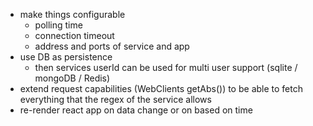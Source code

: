 - make things configurable
  - polling time
  - connection timeout
  - address and ports of service and app
- use DB as persistence
  - then services userId can be used for multi user support (sqlite / mongoDB / Redis)
- extend request capabilities (WebClients getAbs()) to be able to fetch everything that the regex of the service allows
- re-render react app on data change or on based on time